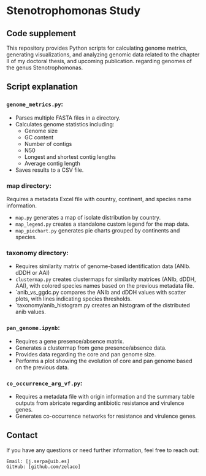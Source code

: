 # Stenotrophomonas Study

## Code supplement

This repository provides Python scripts for calculating genome metrics, generating visualizations, and analyzing genomic data related to the chapter II of my doctoral thesis, and upcoming publication. regarding genomes of the genus Stenotrophomonas.

## Script explanation
### `genome_metrics.py`:
* Parses multiple FASTA files in a directory.
* Calculates genome statistics including:
    - Genome size
    - GC content
    - Number of contigs
    - N50
    - Longest and shortest contig lengths
    - Average contig length
* Saves results to a CSV file.

### **map directory**:
Requires a metadata Excel file with country, continent, and species name information.
* `map.py` generates a map of isolate distribution by country.
* `map_legend.py` creates a standalone custom legend for the map data.
* `map_piechart.py` generates pie charts grouped by continents and species.

### **taxonomy directory**:
* Requires similarity matrix of genome-based identification data (ANIb. dDDH or AAI)
* `clustermap.py` creates clustermaps for similarity matrices (ANIb, dDDH, AAI), with colored species names based on the previous metadata file.
* `anib_vs_ggdc.py compares the ANIb and dDDH values with scatter plots, with lines indicating species thresholds.
* `taxonomy/anib_histogram.py creates an histogram of the distributed anib values.

### `pan_genome.ipynb`:
* Requires a gene presence/absence matrix.
* Generates a clustermap from gene presence/absence data.
* Provides data regarding the core and pan genome size.
* Performs a plot showing the evolution of core and pan genome based on the previous data.

### `co_occurrence_arg_vf.py`:
* Requires a metadata file with origin information and the summary table outputs from abricate regarding antibiotic resistance and virulence genes.
* Generates co-occurrence networks for resistance and virulence genes.

## Contact

If you have any questions or need further information, feel free to reach out:

    Email: [j.serpa@uib.es]
    GitHub: [github.com/zelaco]